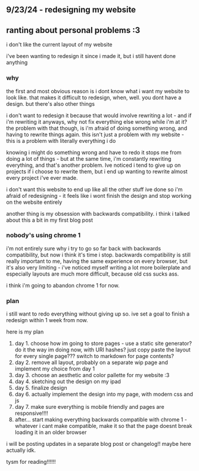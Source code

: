 ## 9/23/24 - redesigning my website
ranting about personal problems :3
---
i don't like the current layout of my website

i've been wanting to redesign it since i made it, but i still havent done anything

### why

the first and most obvious reason is i dont know what i want my website to look like. that makes it difficult to redesign, when, well. you dont have a design. but there's also other things

i don't want to redesign it because that would involve rewriting a lot - and if i'm rewriting it anyways, why not fix everything else wrong while i'm at it? the problem with that though, is i'm afraid of doing something wrong, and having to rewrite things again. this isn't just a problem with my website - this is a problem with literally everything i do

knowing i might do something wrong and have to redo it stops me from doing a lot of things - but at the same time, i'm constantly rewriting everything, and that's another problem. Ive noticed i tend to give up on projects if i choose to rewrite them, but i end up wanting to rewrite almost every project i've ever made.

i don't want this website to end up like all the other stuff ive done so i'm afraid of redesigning - it feels like i wont finish the design and stop working on the website entirely

another thing is my obsession with backwards compatibility. i think i talked about this a bit in my first blog post

### nobody's using chrome 1

i'm not entirely sure why i try to go so far back with backwards compatibility, but now i think it's time i stop. backwards compatibility is still really important to me, having the same experience on every browser, but it's also very limiting - i've noticed myself writing a lot more boilerplate and especially layouts are much more difficult, because old css sucks ass.

i think i'm going to abandon chrome 1 for now.

### plan

i still want to redo everything without giving up so. ive set a goal to finish a redesign within 1 week from now.

here is my plan


1. day 1. choose how im going to store pages - use a static site generator? do it the way im doing now, with URI hashes? just copy paste the layout for every single page??? switch to markdown for page contents?
1. day 2. remove all layout, probably on a separate wip page and implement my choice from day 1
1. day 3. choose an aesthetic and color pallette for my website :3
1. day 4. sketching out the design on my ipad
1. day 5. finalize design
1. day 6. actually implement the design into my page, with modern css and js
1. day 7. make sure everything is mobile friendly and pages are responsive!!!!
1. after... start making everything backwards compatible with chrome 1 - whatever i cant make compatible, make it so that the page doesnt break loading it in an older browser

i will be posting updates in a separate blog post or changelog!! maybe here actually idk.

tysm for reading!!!!!!
